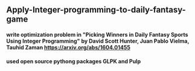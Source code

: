 ## Apply-Integer-programming-to-daily-fantasy-game
#### write optimization problem in "Picking Winners in Daily Fantasy Sports Using Integer Programming" by David Scott Hunter, Juan Pablo Vielma, Tauhid Zaman  https://arxiv.org/abs/1604.01455
#### used open source pythong packages GLPK and Pulp
